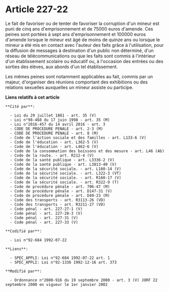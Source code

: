 # Article 227-22

Le fait de favoriser ou de tenter de favoriser la corruption d'un mineur est puni de cinq ans d'emprisonnement et de 75000
euros d'amende. Ces peines sont portées à sept ans d'emprisonnement et 100000 euros d'amende lorsque le mineur est âgé de
moins de quinze ans ou lorsque le mineur a été mis en contact avec l'auteur des faits grâce à l'utilisation, pour la
diffusion de messages à destination d'un public non déterminé, d'un réseau de télécommunications ou que les faits sont commis
à l'intérieur d'un établissement scolaire ou éducatif ou, à l'occasion des entrées ou des sorties des élèves, aux abords d'un
tel établissement.

Les mêmes peines sont notamment applicables au fait, commis par un majeur, d'organiser des réunions comportant des
exhibitions ou des relations sexuelles auxquelles un mineur assiste ou participe.

**Liens relatifs à cet article**

	**Cité par**:

	  - Loi du 29 juillet 1881 - art. 35 (V)
	  - Loi n°98-468 du 17 juin 1998 - art. 35 (M)
	  - Loi n°2016-457 du 14 avril 2016 - art. 3
	  - CODE DE PROCEDURE PENALE - art. 2-3 (M)
	  - CODE DE PROCEDURE PENALE - art. 8 (M)
	  - Code de l'action sociale et des familles - art. L133-6 (V)
	  - Code de l'éducation - art. L362-5 (V)
	  - Code de l'éducation - art. L462-6 (V)
	  - Code de la consommation des boissons et des mesure - art. L46 (Ab)
	  - Code de la route. - art. R212-4 (V)
	  - Code de la santé publique - art. L3336-2 (V)
	  - Code de la santé publique - art. L3813-40 (V)
	  - Code de la sécurité sociale. - art. L160-14 (V)
	  - Code de la sécurité sociale. - art. L322-3 (VT)
	  - Code de la sécurité sociale. - art. R160-17 (V)
	  - Code de la sécurité sociale. - art. R322-9 (T)
	  - Code de procédure pénale - art. 706-47 (M)
	  - Code de procédure pénale - art. D147-31 (V)
	  - Code de procédure pénale - art. D49-23 (M)
	  - Code des transports - art. R3113-26 (VD)
	  - Code des transports - art. R3211-27 (VD)
	  - Code pénal - art. 227-27-1 (V)
	  - Code pénal - art. 227-28-3 (V)
	  - Code pénal - art. 227-31 (V)
	  - Code pénal - art. 227-33 (V)

	**Codifié par**:

	  - Loi n°92-684 1992-07-22

	**Liens**:

	  - SPEC_APPLI: Loi n°92-684 1992-07-22 art. 1
	  - SPEC_APPLI: Loi n°92-1336 1992-12-16 art. 373

	**Modifié par**:

	  - Ordonnance n°2000-916 du 19 septembre 2000 - art. 3 (V) JORF 22 septembre 2000 en vigueur le 1er janvier 2002
